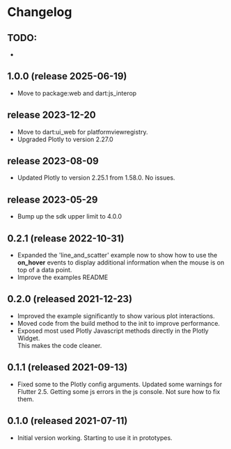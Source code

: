 # Changelog

## TODO:
- 

## 1.0.0 (release 2025-06-19)
- Move to package:web and dart:js_interop

## release 2023-12-20
- Move to dart:ui_web for platformviewregistry.
- Upgraded Plotly to version 2.27.0

## release 2023-08-09
- Updated Plotly to version 2.25.1 from 1.58.0.  No issues. 

## release 2023-05-29
- Bump up the sdk upper limit to 4.0.0

## 0.2.1 (release 2022-10-31)
- Expanded the 'line_and_scatter' example now to show how to use the **on_hover** events 
to display additional information when the mouse is on top of a data point. 
- Improve the examples README

## 0.2.0 (released 2021-12-23)
- Improved the example significantly to show various plot interactions.  
- Moved code from the build method to the init to improve performance.
- Exposed most used Plotly Javascript methods directly in the Plotly Widget.  
This makes the code cleaner.

## 0.1.1 (released 2021-09-13)
- Fixed some to the Plotly config arguments.  Updated some warnings 
for Flutter 2.5.  Getting some js errors in the js console.  Not sure 
how to fix them.  

## 0.1.0 (released 2021-07-11)
- Initial version working.  Starting to use it in prototypes.
